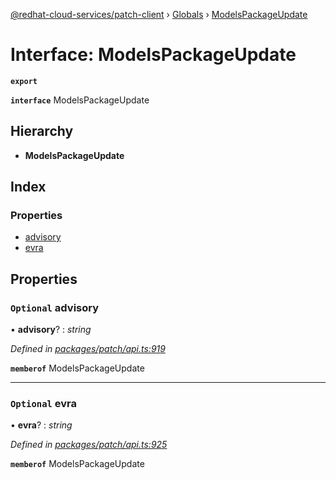 [@redhat-cloud-services/patch-client](../README.md) › [Globals](../globals.md) › [ModelsPackageUpdate](modelspackageupdate.md)

# Interface: ModelsPackageUpdate

**`export`** 

**`interface`** ModelsPackageUpdate

## Hierarchy

* **ModelsPackageUpdate**

## Index

### Properties

* [advisory](modelspackageupdate.md#optional-advisory)
* [evra](modelspackageupdate.md#optional-evra)

## Properties

### `Optional` advisory

• **advisory**? : *string*

*Defined in [packages/patch/api.ts:919](https://github.com/RedHatInsights/javascript-clients/blob/acc93dd/packages/patch/api.ts#L919)*

**`memberof`** ModelsPackageUpdate

___

### `Optional` evra

• **evra**? : *string*

*Defined in [packages/patch/api.ts:925](https://github.com/RedHatInsights/javascript-clients/blob/acc93dd/packages/patch/api.ts#L925)*

**`memberof`** ModelsPackageUpdate
